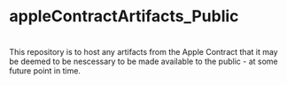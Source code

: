 # appleContractArtifacts_Public
#

This repository is to host any artifacts from the Apple Contract that it may be deemed to be nescessary to
be made available to the public - at some future point in time.
